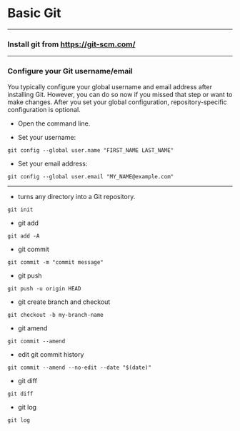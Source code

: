 # Basic Git
---
### Install git from https://git-scm.com/
---
### Configure your Git username/email
You typically configure your global username and email address after installing Git. However, you can do so now if you missed that step or want to make changes. After you set your global configuration, repository-specific configuration is optional.

* Open the command line.

* Set your username:
```
git config --global user.name "FIRST_NAME LAST_NAME"
```
* Set your email address:
```
git config --global user.email "MY_NAME@example.com"
```
---
- turns any directory into a Git repository.
```
git init
```
- git add
```
git add -A
```
- git commit
```
git commit -m "commit message"
```
- git push
```
git push -u origin HEAD
```
- git create branch and checkout
```
git checkout -b my-branch-name
```
- git amend
```
git commit --amend
```
- edit git commit history
```
git commit --amend --no-edit --date "$(date)"
```
- git diff
```
git diff
```
- git log
```
git log
```